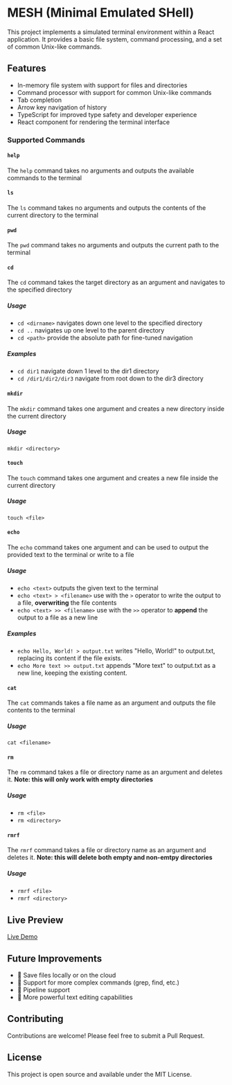 # MESH (Minimal Emulated SHell)
This project implements a simulated terminal environment within a React application. It provides a basic file system, command processing, and a set of common Unix-like commands.

## Features
- In-memory file system with support for files and directories
- Command processor with support for common Unix-like commands
- Tab completion
- Arrow key navigation of history
- TypeScript for improved type safety and developer experience
- React component for rendering the terminal interface

### Supported Commands

#### ```help```
The ```help``` command takes no arguments and outputs the available commands to the terminal

#### ```ls```
The ```ls``` command takes no arguments and outputs the contents of the current directory to the terminal

#### ```pwd```
The ```pwd``` command takes no arguments and outputs the current path to the terminal

#### ```cd``` 
The ```cd``` command takes the target directory as an argument and navigates to the specified directory

##### Usage
- ```cd <dirname>``` navigates down one level to the specified directory
- ```cd ..``` navigates up one level to the parent directory
- ```cd <path>``` provide the absolute path for fine-tuned navigation

##### Examples
- ```cd dir1``` navigate down 1 level to the dir1 directory
- ```cd /dir1/dir2/dir3``` navigate from root down to the dir3 directory

#### ```mkdir```
The ```mkdir``` command takes one argument and creates a new directory inside the current directory

##### Usage
```mkdir <directory>``` 

#### ```touch```
The ```touch``` command takes one argument and creates a new file inside the current directory

##### Usage
```touch <file>``` 

#### ```echo```
The ```echo``` command takes one argument and can be used to output the provided text to the terminal or write to a file

##### Usage
- ```echo <text>``` outputs the given text to the terminal
- ```echo <text> > <filename>``` use with the ```>``` operator to write the output to a file, **overwriting** the file contents
- ```echo <text> >> <filename>``` use with the ```>>``` operator to **append** the output to a file as a new line

##### Examples
- ```echo Hello, World! > output.txt``` writes "Hello, World!" to output.txt, replacing its content if the file exists.
- ```echo More text >> output.txt``` appends "More text" to output.txt as a new line, keeping the existing content.

#### ```cat```
The ```cat``` commands takes a file name as an argument and outputs the file contents to the terminal

##### Usage
```cat <filename>```

#### ```rm```
The ```rm``` command takes a file or directory name as an argument and deletes it.
**Note: this will only work with empty directories**

##### Usage
- ```rm <file>```
- ```rm <directory>```

#### ```rmrf```
The ```rmrf``` command takes a file or directory name as an argument and deletes it.
**Note: this will delete both empty and non-emtpy directories**

##### Usage
- ```rmrf <file>```
- ```rmrf <directory>```

## Live Preview
[Live Demo](https://mesh-delta.vercel.app/)

## Future Improvements
- 🚧 Save files locally or on the cloud
- 🚧 Support for more complex commands (grep, find, etc.)
- 🚧 Pipeline support
- 🚧 More powerful text editing capabilities

## Contributing
Contributions are welcome! Please feel free to submit a Pull Request.

## License
This project is open source and available under the MIT License.
